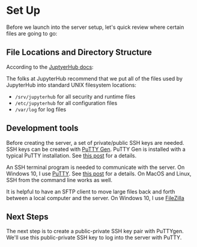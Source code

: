 # Set Up

Before we launch into the server setup, let's quick review where certain files are going to go:

## File Locations and Directory Structure

According to the [JuptyerHub docs](https://jupyterhub.readthedocs.io/en/stable/installation-basics.html):

The folks at JupyterHub recommend that we put all of the files used by JupyterHub into standard UNIX filesystem locations:

* ```/srv/jupyterhub``` for all security and runtime files
* ```/etc/jupyterhub``` for all configuration files
* ```/var/log```  for log files

## Development tools

Before creating the server, a set of private/public SSH keys are needed. SSH keys can be created with [PuTTY Gen](https://winscp.net/eng/docs/ui_puttygen). PuTTY Gen is installed with a typical PuTTY installation. See [this post](https://pythonforundergradengineers.com/ssh-keys-with-putty.html) for a details.

An SSH terminal program is needed to communicate with the server. On Windows 10, I use [PuTTY](https://www.putty.org/). See [this post](https://pythonforundergradengineers.com/ssh-keys-with-putty.html) for a details. On MacOS and Linux, SSH from the command line works as well.

It is helpful to have an SFTP client to move large files back and forth between a local computer and the server. On Windows 10, I use [FileZilla](https://filezilla-project.org/)

## Next Steps

The next step is to create a public-private SSH key pair with PuTTYgen. We'll use this public-private SSH key to log into the server with PuTTY.

<br>
